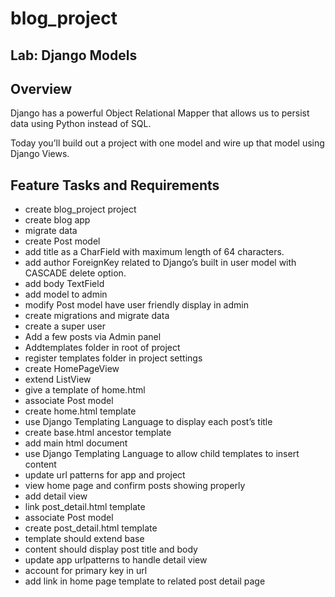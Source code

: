 # blog_project
## Lab: Django Models
## Overview
Django has a powerful Object Relational Mapper that allows us to persist data using Python instead of SQL.

Today you’ll build out a project with one model and wire up that model using Django Views.

## Feature Tasks and Requirements
* create blog_project project
* create blog app
* migrate data
* create Post model
* add title as a CharField with maximum length of 64 characters.
* add author ForeignKey related to Django’s built in user model with CASCADE delete option.
* add body TextField
* add model to admin
* modify Post model have user friendly display in admin
* create migrations and migrate data
* create a super user
* Add a few posts via Admin panel
* Addtemplates folder in root of project
* register templates folder in project settings
* create HomePageView
* extend ListView
* give a template of home.html
* associate Post model
* create home.html template
* use Django Templating Language to display each post’s title
* create base.html ancestor template
* add main html document
* use Django Templating Language to allow child templates to insert content
* update url patterns for app and project
* view home page and confirm posts showing properly
* add detail view
* link post_detail.html template
* associate Post model
* create post_detail.html template
* template should extend base
* content should display post title and body
* update app urlpatterns to handle detail view
* account for primary key in url
* add link in home page template to related post detail page

